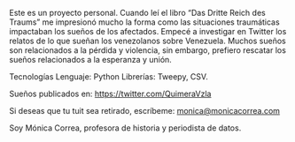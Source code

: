 Este es un proyecto personal.
Cuando leí el libro “Das Dritte Reich des Traums” me impresionó mucho la forma como las situaciones traumáticas impactaban los sueños de los afectados.
Empecé a investigar en Twitter los relatos de lo que sueñan los venezolanos sobre Venezuela. Muchos sueños son relacionados a la pérdida y violencia, sin embargo, prefiero rescatar los sueños relacionados a la esperanza y unión.

Tecnologías
Lenguaje: Python
Librerías: Tweepy, CSV.

Sueños publicados en: https://twitter.com/QuimeraVzla

Si deseas que tu tuit sea retirado, escríbeme: monica@monicacorrea.com

Soy Mónica Correa, profesora de historia y periodista de datos.
